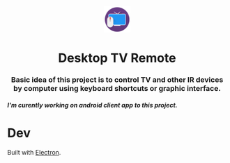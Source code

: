 <center><img src="icons/windows/icon256.png" width="60"></center>
<center><h1>Desktop TV Remote</h1></center>

<center><h3>Basic idea of this project is to control TV and other IR devices by computer using keyboard shortcuts or graphic interface.</h3></center>

<h5>I'm curently working on android client app to this project.</h5>

# Dev

Built with [Electron](http://electron.atom.io).
